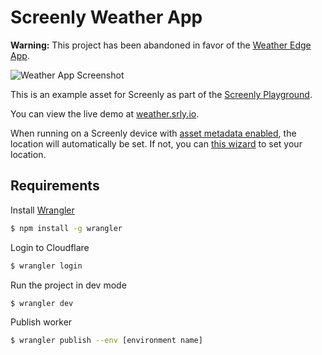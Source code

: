 # Screenly Weather App

**Warning:** This project has been abandoned in favor of the [Weather Edge App](https://github.com/Screenly/Playground/tree/master/edge-apps/weather).

![Weather App Screenshot](https://github.com/Screenly/standalone-app-store/blob/master/_assets/img/app-weather.jpg?raw=true)

This is an example asset for Screenly as part of the [Screenly Playground](https://github.com/Screenly/playground).

You can view the live demo at [weather.srly.io](https://weather.srly.io/).

When running on a Screenly device with [asset metadata enabled](https://github.com/Screenly/playground/blob/master/asset-metadata/README.md), the location will automatically be set. If not, you can [this wizard](https://app-store.srly.io/weather/) to set your location.

## Requirements

Install [Wrangler](https://developers.cloudflare.com/workers/wrangler/)

```bash
$ npm install -g wrangler
```

Login to Cloudflare

```bash
$ wrangler login
```

Run the project in dev mode

```bash
$ wrangler dev
```

Publish worker

```bash
$ wrangler publish --env [environment name]
```
